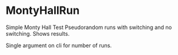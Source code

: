 MontyHallRun
============

Simple Monty Hall Test
Pseudorandom runs with switching and no switching. Shows results.

Single argument on cli for number of runs.
